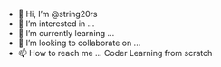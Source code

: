 - 👋 Hi, I’m @string20rs
- 👀 I’m interested in ...
- 🌱 I’m currently learning ...
- 💞️ I’m looking to collaborate on ...
- 📫 How to reach me ...
Coder
Learning from scratch 
<!---
string20rs/string20rs is a ✨ special ✨ repository because its `README.md` (this file) appears on your GitHub profile.
You can click the Preview link to take a look at your changes.
--->
